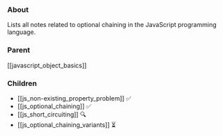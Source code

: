 ### About
Lists all notes related to optional chaining in the JavaScript programming language.

### Parent
[[javascript_object_basics]]

### Children
- [[js_non-existing_property_problem]] ✅
- [[js_optional_chaining]] ✅
- [[js_short_circuiting]] 🔍
- [[js_optional_chaining_variants]] ⏳